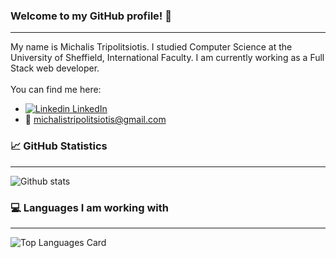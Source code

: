### Welcome to my GitHub profile! 👋
***
My name is Michalis Tripolitsiotis. I studied Computer Science at the University of Sheffield, International Faculty. I am currently working as a Full Stack web developer. <br>
<br>
You can find me here: <br>
 - [![Linkedin](https://i.stack.imgur.com/gVE0j.png) LinkedIn](https://www.linkedin.com/in/michalis-tripolitsiotis-27b9a0ab)
 - 💬 michalistripolitsiotis@gmail.com

### 📈 GitHub Statistics 
***
![Github stats](https://github-readme-stats.vercel.app/api?username=MichalisTripolitsiotis&theme=default&show_icons=true&count_private=true)

### 💻 Languages I am working with
***
![Top Languages Card](https://github-readme-stats.vercel.app/api/top-langs/?username=MichalisTripolitsiotis)

<!--
**MichalisTripolitsiotis/MichalisTripolitsiotis** is a ✨ _special_ ✨ repository because its `README.md` (this file) appears on your GitHub profile.

Here are some ideas to get you started:

- 🔭 I’m currently working on ...
- 🌱 I’m currently learning ...
- 👯 I’m looking to collaborate on ...
- 🤔 I’m looking for help with ...
- 💬 Ask me about ...
- 📫 How to reach me: ...
- 😄 Pronouns: ...
- ⚡ Fun fact: ...
-->
